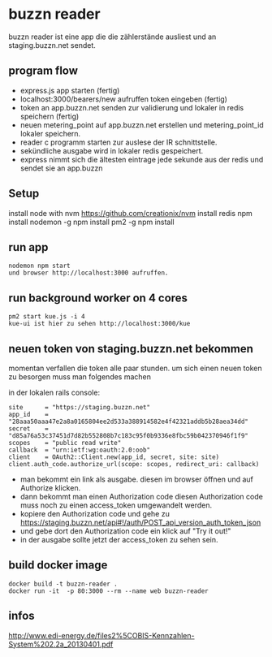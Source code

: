 # buzzn reader
  buzzn reader ist eine app die die zählerstände ausliest und an staging.buzzn.net sendet.

## program flow
  - express.js app starten (fertig)
  - localhost:3000/bearers/new aufruffen token eingeben (fertig)
  - token an app.buzzn.net senden zur validierung und lokaler in redis speichern (fertig)
  - neuen metering_point auf app.buzzn.net erstellen und metering_point_id lokaler speichern.
  - reader c programm starten zur auslese der IR schnittstelle.
  - sekündliche ausgabe wird in lokaler redis gespeichert.
  - express nimmt sich die ältesten eintrage jede sekunde aus der redis und sendet sie an app.buzzn

## Setup
  install node with nvm https://github.com/creationix/nvm
  install redis
  npm install nodemon -g
  npm install pm2 -g
  npm install

## run app
    nodemon npm start
    und browser http://localhost:3000 aufruffen.

## run background worker on 4 cores
    pm2 start kue.js -i 4
    kue-ui ist hier zu sehen http://localhost:3000/kue

## neuen token von staging.buzzn.net bekommen
  momentan verfallen die token alle paar stunden.
  um sich einen neuen token zu besorgen muss man folgendes machen

  in der lokalen rails console:

    site      = "https://staging.buzzn.net"
    app_id    = "28aaa50aaa47e2a8a0165804ee2d533a388914582e4f42321addb5b28aea34dd"
    secret    = "d85a76a53c37451d7d82b552808b7c183c95f0b9336e8fbc59b042370946f1f9"
    scopes    = "public read write"
    callback  = "urn:ietf:wg:oauth:2.0:oob"
    client    = OAuth2::Client.new(app_id, secret, site: site)
    client.auth_code.authorize_url(scope: scopes, redirect_uri: callback)

  - man bekommt ein link als ausgabe. diesen im browser öffnen und auf Authorize klicken.
  - dann bekommt man einen Authorization code diesen Authorization code muss noch zu einen access_token umgewandelt werden.
  - kopiere den Authorization code und gehe zu https://staging.buzzn.net/api#!/auth/POST_api_version_auth_token_json
  - und gebe dort den Authorization code ein klick auf "Try it out!"
  - in der ausgabe sollte jetzt der access_token zu sehen sein.

## build docker image
    docker build -t buzzn-reader .
    docker run -it  -p 80:3000 --rm --name web buzzn-reader


## infos
  http://www.edi-energy.de/files2%5COBIS-Kennzahlen-System%202.2a_20130401.pdf
